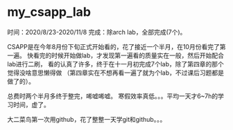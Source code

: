 # my_csapp_lab
时间：2020/8/23-2020/11/8
完成：除arch lab，全部完成(7个)。

CSAPP是在今年8月份下旬正式开始看的，花了接近一个半月，在10月份看完了第一遍。
快看完的时候开始做lab，才发现第一遍看的质量实在一般，然后开始配合lab进行二刷，
看的认真了许多，终于在十一月初完成7个lab，除了第四章的那个觉得没啥意思懒得做
（第四章实在不想再看一遍了就为个lab，不过课后习题都是做了的）。

总费时两个半月多终于整完，唏嘘唏嘘。
寒假效率真低。。。平均一天才6~7h的学习时间，虚了。

大二菜鸟第一次用github，花了整整一天学git和github。。。
